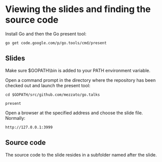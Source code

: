 # Viewing the slides and finding the source code #

Install Go and then the Go present tool:    

    go get code.google.com/p/go.tools/cmd/present
    
## Slides ##

Make sure $GOPATH\bin is added to your PATH environment variable.

Open a command prompt in the directory where the repository has been checked out and launch the present tool:

    cd $GOPATH/src/github.com/mezzato/go.talks

    present

Open a browser at the specified address and choose the slide file. Normally:

    http://127.0.0.1:3999

## Source code ##

The source code to the slide resides in a subfolder named after the slide.
